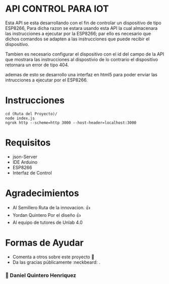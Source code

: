 # API CONTROL PARA IOT

Esta API se esta desarrollando con el fin de controlar un dispositivo de tipo
ESP8266, Para dicha razon se estara usando esta API la cual almacenara las 
instrucciones a ejecutar por la ESP8266; par ello es necesario que dichos comandos se adapten
a las instrucciones que puede recibir el dispositivo.

Tambien es necesario configurar el dispositivo con el id del campo de la API que mostrara
las instrucciones al dispostivio de lo contrario el dispositivo retornara un 
error de tipo 404.

ademas de esto se desarrollo una interfaz en html5 para poder enviar las intrucciones
a ejecutar por el ESP8266.

# Instrucciones

```
cd (Ruta del Proyecto)/
node index.js
ngrok http --scheme=http 3000 --host-header=localhost:3000
```

# Requisitos
- json-Server
- IDE Arduino 
- ESP8266
- Interfaz de Control

# Agradecimientos

* Al Semillero Ruta de la innovacion. :+1:
* Yordan Quintero Por el diseño :+1:
* Al equipo de tutores de Unlab 4.0

# Formas de Ayudar

* Comenta a otros sobre este proyecto 📢
* Da las gracias públicamente :neckbeard: .


### :muscle: Daniel Quintero Henriquez


